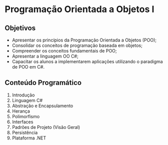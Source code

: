 # Programação Orientada a Objetos I

## Objetivos

+ Apresentar os princípios da Programação Orientada a Objetos (POO);
+ Consolidar os conceitos de programação baseada em objetos; 
+ Compreender os conceitos fundamentais de POO;
+ Apresentar a linguagem OO C#;
+ Capacitar os alunos a implementarem aplicações utilizando o paradigma de POO em C#.

## Conteúdo Programático

1. Introdução
1. Linguagem C#
1. Abstração e Encapsulamento
1. Herança
1. Polimorfismo
1. Interfaces
1. Padrões de Projeto (Visão Geral)
1. Persistência
1. Plataforma .NET
